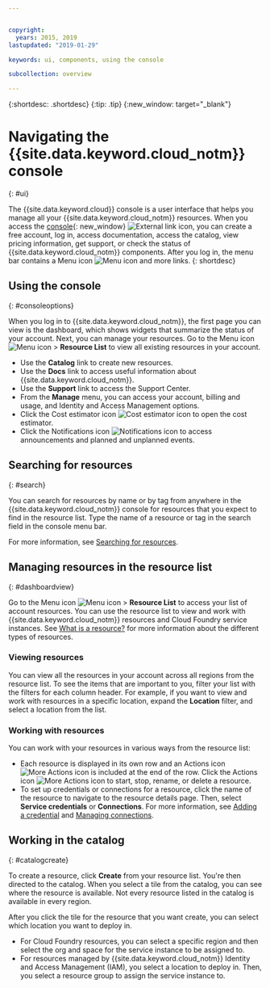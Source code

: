 ```yaml
---


copyright:
  years: 2015, 2019
lastupdated: "2019-01-29"

keywords: ui, components, using the console

subcollection: overview

---
```


{:shortdesc: .shortdesc}
{:tip: .tip}
{:new_window: target="_blank"}

# Navigating the {{site.data.keyword.cloud_notm}} console 
{: #ui}

The {{site.data.keyword.cloud}} console is a user interface that helps you manage all your {{site.data.keyword.cloud_notm}} resources. When you access the [console](https://cloud.ibm.com){: new_window} ![External link icon](../icons/launch-glyph.svg "External link icon"), you can create a free account, log in, access documentation, access the catalog, view pricing information, get support, or check the status of {{site.data.keyword.cloud_notm}} components. After you log in, the menu bar contains a Menu icon ![Menu icon](../icons/icon_hamburger.svg) and more links.
{: shortdesc}


## Using the console
{: #consoleoptions}

When you log in to {{site.data.keyword.cloud_notm}}, the first page you can view is the dashboard, which shows widgets that summarize the status of your account. Next, you can manage your resources. Go to the Menu icon ![Menu icon](../icons/icon_hamburger.svg) &gt; **Resource List** to view all existing resources in your account.

  * Use the **Catalog** link to create new resources.
  * Use the **Docs** link to access useful information about {{site.data.keyword.cloud_notm}}.
  * Use the **Support** link to access the Support Center.  
  * From the **Manage** menu, you can access your account, billing and usage, and Identity and Access Management options.
  * Click the Cost estimator icon ![Cost estimator icon](../icons/Estimator.svg) to open the cost estimator.
  * Click the Notifications icon ![Notifications icon](../icons/Notification.svg) to access announcements and planned and unplanned events.

## Searching for resources
{: #search}

You can search for resources by name or by tag from anywhere in the {{site.data.keyword.cloud_notm}} console for resources that you expect to find in the resource list. Type the name of a resource or tag in the search field in the console menu bar.

For more information, see [Searching for resources](/docs/resources?topic=resources-searching-for-resources). 

## Managing resources in the resource list
{: #dashboardview}

Go to the Menu icon ![Menu icon](../icons/icon_hamburger.svg) &gt; **Resource List** to access your list of account resources. You can use the resource list to view and work with {{site.data.keyword.cloud_notm}} resources and Cloud Foundry service instances. See [What is a resource?](/docs/resources?topic=resources-resource) for more information about the different types of resources.

### Viewing resources
You can view all the resources in your account across all regions from the resource list. To see the items that are important to you, filter your list with the filters for each column header. For example, if you want to view and work with resources in a specific location, expand the **Location** filter, and select a location from the list.

### Working with resources
You can work with your resources in various ways from the resource list:

  * Each resource is displayed in its own row and an Actions icon ![More Actions icon](../icons/action-menu-icon.svg) is included at the end of the row. Click the Actions icon ![More Actions icon](../icons/action-menu-icon.svg) to start, stop, rename, or delete a resource.
  * To set up credentials or connections for a resource, click the name of the resource to navigate to the resource details page. Then, select **Service credentials** or **Connections**. For more information, see [Adding a credential](/docs/resources?topic=resources-service_credentials) and [Managing connections](/docs/resources?topic=resources-connect_app).


## Working in the catalog
{: #catalogcreate}

To create a resource, click **Create** from your resource list. You're then directed to the catalog. When you select a tile from the catalog, you can see where the resource is available. Not every resource listed in the catalog is available in every region.

After you click the tile for the resource that you want create, you can select which location you want to deploy in.

  * For Cloud Foundry resources, you can select a specific region and then select the org and space for the service instance to be assigned to.
  * For resources managed by {{site.data.keyword.cloud_notm}} Identity and Access Management (IAM), you select a location to deploy in. Then, you select a resource group to assign the service instance to.
